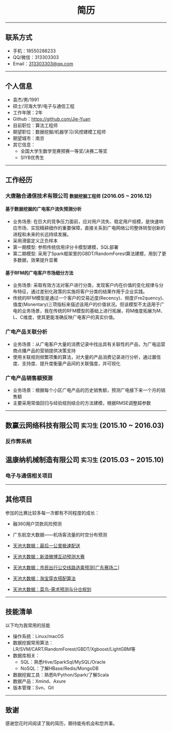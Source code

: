 <h1 align = "center"> 简历 </h1>

---
## 联系方式
- 手机：18550288233
- QQ/微信：313303303
- Email：313303303@qq.com

---
## 个人信息

- 袁杰/男/1991
- 硕士/河海大学/电子与通信工程
- 工作年限：2年
- Github：https://github.com/Jie-Yuan
- 目前职位：算法工程师
- 期望职位：数据挖掘/机器学习/风控建模工程师
- 期望城市：南京
- 其它信息：
    - 全国大学生数学竞赛预赛一等奖/决赛二等奖
    - SIYB优秀生

---
## 工作经历

### 大唐融合通信技术有限公司    `数据挖掘工程师`    (2016.05 ~ 2016.12)

#### 基于数据挖掘的广电客户流失预测分析
- 业务场景: 在巨大的竞争压力面前，应对用户流失、稳定用户规模，是快速响应市场、实现精耕细作的重要保障，直接关系到广电网络公司整体转型创新的进程和未来的长远持续发展。
- 采用滑窗定义正负样本
- 第一期模型: 参照传统信用评分卡模型建模，SQL部署
- 第二期模型: 采用了Spark框架里的GBDT/RandomForest算法建模，用到了更多数据，效果提升显著

#### 基于RFM的广电客户市场细分方法
- 业务场景: 采取有效方法对客户进行分类，发现客户内在价值的变化规律与分布特征，通过差别化政策的实施将客户分类的结果作用于企业实践。
- 传统的RFM模型是通过一个客户的交易近度(Recency)、频度(Fre2quency)、值度(Monentary)三项指标来描述该用户的价值状况。但该模型不太适用于广电的业务场景，我在传统的RFM模型的基础上进行拓展，将M维度拓展为M、L、C维度，使其更能准确反映广电客户的真实价值。

### 广电产品关联分析
- 业务场景：从广电客户大量的消费记录中找出具有关联性的产品，为广电运营商点播产品的营销提供决策支持
- 使用关联规则频繁项集的算法，对大量的产品消费记录进行分析，通过置信度、支持度、提升度衡量产品间的关联强度，并可视化

### 广电产品销售额预测
- 业务场景：根据每个小区广电产品的历史销售额，预测广电接下来一个月的销售额
- 主要采用常值回归与经验规则结合的方法建模，根据RMSE调整超参数

---
## 数赢云网络科技有限公司    `实习生`   (2015.10 ~ 2016.03)
### 反作弊系统

## 温康纳机械制造有限公司    `实习生`   (2015.03 ~ 2015.10)
### 电子与通信相关项目

---
## 其他项目

参加的比赛比较多每一次都有不同程度的成长：

- 融360用户贷款风险预测
- 广东航空大数据——机场客流量的时空分布预测
- [天池大数据：最后一公里极速配送](http://note.youdao.com/noteshare?id=0bb5e3f202dcc988c90b71d654d41182)

- [天池大数据：新浪微博互动预测大赛](http://note.youdao.com/noteshare?id=19a5fd7cb19b3b959e487d6dba1e5cec)

- [天池大数据：市民出行公交线路选乘预测[广东赛场二]](http://note.youdao.com/noteshare?id=5fa800f5894a7bf918b4c990f633c8f0)

- [天池大数据：淘宝穿衣搭配算法](http://note.youdao.com/noteshare?id=854a246029d0e996b2895fe9b2ece8eb)

- [天池大数据：菜鸟-需求预测与分仓规划](http://note.youdao.com/noteshare?id=7cdcc5dcd0b9120152f48be9d483cc07)



---
## 技能清单

以下均为我常用的技能

- 操作系统：Linux/macOS
- 数据挖掘常用算法：LR/SVM/CART/RandomForest/GBDT/Xgboost/LightGBM等
- 数据库相关：
    - SQL：熟悉Hive/SparkSql/MySQL/Oracle
    - NoSQL：了解HBase/Redis/MongoDB
- 数据挖掘工具：熟悉R/Python/Spark/了解Scala
- 数据产品：Xmind、Axure
- 版本管理：Svn、Git






---
## 致谢

感谢您花时间阅读了我的简历，期待能有机会和您共事。
